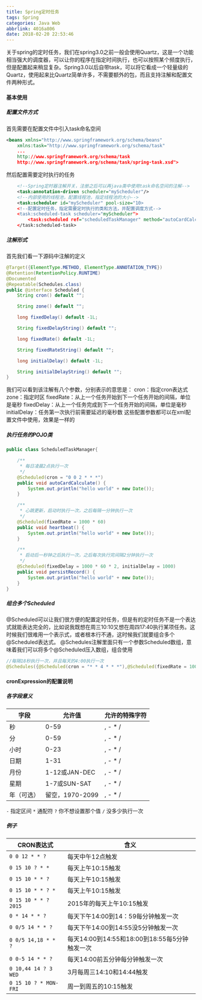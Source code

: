 ```yaml
---
title: Spring定时任务
tags: Spring
categories: Java Web
abbrlink: 4016a806
date: 2018-02-20 22:53:46
---
```


关于spring的定时任务，我们在spring3.0之前一般会使用Quartz，这是一个功能相当强大的调度器，可以让你的程序在指定时间执行，也可以按照某个频度执行，但是配置起来稍显复杂。Spring3.0以后自带task，可以将它看成一个轻量级的Quartz，使用起来比Quartz简单许多，不需要额外的包，而且支持注解和配置文件两种形式。
#### 基本使用
##### 配置文件方式
首先需要在配置文件中引入task命名空间
```xml
<beans xmlns="http://www.springframework.org/schema/beans"
	xmlns:task="http://www.springframework.org/schema/task"
    ...
    http://www.springframework.org/schema/task
    http://www.springframework.org/schema/task/spring-task.xsd">
```
然后配置需要定时执行的任务
```xml
	<!--Spring定时器注解开关，注册之后可以再java类中使用task命名空间的注解-->
	<task:annotation-driven scheduler="myScheduler"/>
    <!--内部使用的线程池，配置线程池，指定线程池的大小-->
    <task:scheduler id="myScheduler" pool-size="10>
    <!--配置定时任务，指定需要定时执行的类和方法，并配置调度方式-->
    <task:scheduled-task scheduler="myScheduler">
    	<task:scheduled ref="scheduledTaskManager" method="autoCardCalculate" cron="0 5 * * * *"/>
    </task:scheduled-task>
```

<!--more-->

##### 注解形式
首先我们看一下源码中注解的定义
```java
@Target({ElementType.METHOD, ElementType.ANNOTATION_TYPE})
@Retention(RetentionPolicy.RUNTIME)
@Documented
@Repeatable(Schedules.class)
public @interface Scheduled {
    String cron() default "";

    String zone() default "";

    long fixedDelay() default -1L;

    String fixedDelayString() default "";

    long fixedRate() default -1L;

    String fixedRateString() default "";

    long initialDelay() default -1L;

    String initialDelayString() default "";
}
```
我们可以看到该注解有八个参数，分别表示的意思是：
cron：指定cron表达式
zone：指定时区
fixedRate：从上一个任务开始到下一个任务开始的间隔，单位是毫秒
fixedDelay：从上一个任务完成到下一个任务开始的间隔，单位是毫秒
initialDelay：任务第一次执行前需要延迟的毫秒数
这些配置参数都可以在xml配置文件中使用，效果是一样的
##### 执行任务的POJO类
```java
public class ScheduledTaskManager{

	/**
     * 每日凌晨2点执行一次
     */
    @Scheduled(cron = "0 0 2 * * *")
    public void autoCardCalculate() {
        System.out.println("hello world" + new Date());
    }

    /**
     * 心跳更新，启动时执行一次，之后每隔一分钟执行一次
     */
    @Scheduled(fixedRate = 1000 * 60)
    public void heartbeat() {
        System.out.println("hello world" + new Date());
    }

    /**
     * 启动后一秒钟之后执行一次，之后每次执行完间隔2分钟执行一次
     */
    @Scheduled(fixedDelay = 1000 * 60 * 2, initialDelay = 1000)
    public void persistRecord() {
        System.out.println("hello world" + new Date());
    }
}
```
##### 组合多个Scheduled
@Scheduled可以让我们很方便的配置定时任务，但是有的定时任务不是一个表达式就能表达完全的，比如说我既想在周三10:10又想在周四17:40执行某项任务。这时候我们很难用一个表示式，或者根本行不通，这时候我们就要组合多个@Scheduled表达式。
@Schedules注解里面只有一个参数Scheduled数组，意味着我们可以将多个@Scheduled压入数组，组合使用
```java
//每隔18秒执行一次，并且每天的4:00执行一次
@Schedules({@Scheduled(cron = "* * 4 * * *"),@Scheduled(fixedRate = 1000*18)})
```
#### cronExpression的配置说明
##### 各字段意义

字段        | 允许值      |允许的特殊字符
-----------|------------|------------
秒          | 0-59      | , - * /
分          | 0-59      | , - * /
小时        | 0-23       | , - * /
日期        | 1-31       | , - * /
月份        | 1-12或JAN-DEC| , - * /
星期        | 1-7或SUN-SAT        | , - * /
年（可选）   | 留空，1970-2099 | , - * /
`-` 指定区间
`*` 通配符
`?` 你不想设置那个值
`/` 没多少执行一次
##### 例子
CRON表达式     | 含义
--------------|---------------
`0 0 12 * * ?`| 每天中午12点触发
`0 15 10 ? * *`|每天上午10:15触发
`0 15 10 * * ?`|每天上午10:15触发
`0 15 10 * * ? *`| 每天上午10:15触发
`0 15 10 * * ? 2015`| 2015年的每天上午10:15触发
`0 * 14 * * ?`| 每天下午14:00到14：59每分钟触发一次
`0 0/5 14 * * ?`|每天下午14:00到14:55没5分钟触发一次
`0 0/5 14,18 * * ?`|每天14:00到14:55和18:00到18:55每5分钟触发一次
`0 0-5 14 * * ?`| 每天14:00前五分钟每分钟触发一次
`0 10,44 14 ? 3 WED`|3月每周三14:10和14:44触发
`0 15 10 ? * MON-FRI`|周一到周五的10:15触发